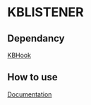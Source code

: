 KBLISTENER
==========

Dependancy
----------

[KBHook](https://github.com/NethePaul/kbhook)

How to use
----------

[Documentation](https://github.com/NethePaul/kblistener/blob/master/kblistener/documentation.txt)
